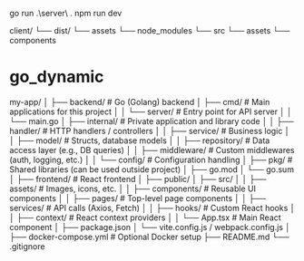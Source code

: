 go run .\server\ .
npm run dev

client/
      └── dist/
               └── assets
      └── node_modules
      └── src
              └── assets
              └── components


# go_dynamic

my-app/
│
├── backend/                  # Go (Golang) backend
│   ├── cmd/                  # Main applications for this project
│   │   └── server/           # Entry point for API server
│   │       └── main.go
│   ├── internal/             # Private application and library code
│   │   ├── handler/          # HTTP handlers / controllers
│   │   ├── service/          # Business logic
│   │   ├── model/            # Structs, database models
│   │   ├── repository/       # Data access layer (e.g., DB queries)
│   │   ├── middleware/       # Custom middlewares (auth, logging, etc.)
│   │   └── config/           # Configuration handling
│   ├── pkg/                  # Shared libraries (can be used outside project)
│   ├── go.mod
│   └── go.sum
│
├── frontend/                 # React frontend
│   ├── public/
│   ├── src/
│   │   ├── assets/           # Images, icons, etc.
│   │   ├── components/       # Reusable UI components
│   │   ├── pages/            # Top-level page components
│   │   ├── services/         # API calls (Axios, Fetch)
│   │   ├── hooks/            # Custom React hooks
│   │   ├── context/          # React context providers
│   │   └── App.tsx          # Main React component
│   ├── package.json
│   └── vite.config.js / webpack.config.js
│
├── docker-compose.yml       # Optional Docker setup
├── README.md
└── .gitignore
